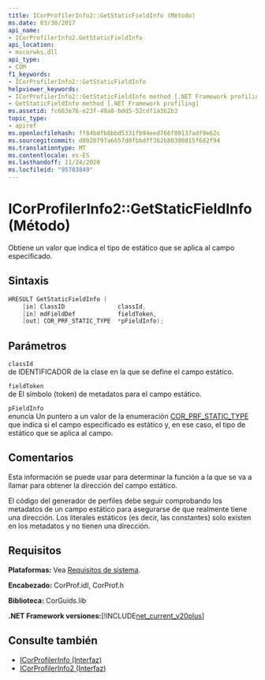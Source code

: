 ```yaml
---
title: ICorProfilerInfo2::GetStaticFieldInfo (Método)
ms.date: 03/30/2017
api_name:
- ICorProfilerInfo2.GetStaticFieldInfo
api_location:
- mscorwks.dll
api_type:
- COM
f1_keywords:
- ICorProfilerInfo2::GetStaticFieldInfo
helpviewer_keywords:
- ICorProfilerInfo2::GetStaticFieldInfo method [.NET Framework profiling]
- GetStaticFieldInfo method [.NET Framework profiling]
ms.assetid: fc663e76-e23f-49a8-bdd5-52cdf1a3b2b3
topic_type:
- apiref
ms.openlocfilehash: ff84bdfb8bbd5331fb94eed766f09137adf9e62c
ms.sourcegitcommit: d8020797a6657d0fbbdff362b80300815f682f94
ms.translationtype: MT
ms.contentlocale: es-ES
ms.lasthandoff: 11/24/2020
ms.locfileid: "95703849"
---
```

# <a name="icorprofilerinfo2getstaticfieldinfo-method"></a>ICorProfilerInfo2::GetStaticFieldInfo (Método)

Obtiene un valor que indica el tipo de estático que se aplica al campo especificado.  
  
## <a name="syntax"></a>Sintaxis  
  
```cpp  
HRESULT GetStaticFieldInfo (  
    [in] ClassID               classId,  
    [in] mdFieldDef            fieldToken,  
    [out] COR_PRF_STATIC_TYPE  *pFieldInfo);  
```  
  
## <a name="parameters"></a>Parámetros  

 `classId`  
 de IDENTIFICADOR de la clase en la que se define el campo estático.  
  
 `fieldToken`  
 de El símbolo (token) de metadatos para el campo estático.  
  
 `pFieldInfo`  
 enuncia Un puntero a un valor de la enumeración [COR_PRF_STATIC_TYPE](cor-prf-static-type-enumeration.md) que indica si el campo especificado es estático y, en ese caso, el tipo de estático que se aplica al campo.  
  
## <a name="remarks"></a>Comentarios  

 Esta información se puede usar para determinar la función a la que se va a llamar para obtener la dirección del campo estático.  
  
 El código del generador de perfiles debe seguir comprobando los metadatos de un campo estático para asegurarse de que realmente tiene una dirección. Los literales estáticos (es decir, las constantes) solo existen en los metadatos y no tienen una dirección.  
  
## <a name="requirements"></a>Requisitos  

 **Plataformas:** Vea [Requisitos de sistema](../../get-started/system-requirements.md).  
  
 **Encabezado:** CorProf.idl, CorProf.h  
  
 **Biblioteca:** CorGuids.lib  
  
 **.NET Framework versiones:**[!INCLUDE[net_current_v20plus](../../../../includes/net-current-v20plus-md.md)]  
  
## <a name="see-also"></a>Consulte también

- [ICorProfilerInfo (Interfaz)](icorprofilerinfo-interface.md)
- [ICorProfilerInfo2 (Interfaz)](icorprofilerinfo2-interface.md)
